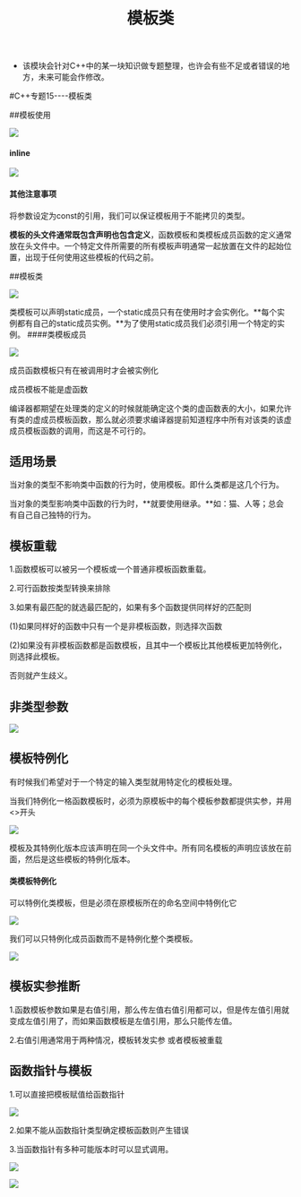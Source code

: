 ﻿---
layout: post
title:  "模板类"
data: 星期五, 20. 三月 2020 01:04下午 
categories: C++
tags: 专题
---
* 该模块会针对C++中的某一块知识做专题整理，也许会有些不足或者错误的地方，未来可能会作修改。

#C++专题15----模板类


##模板使用

![](https://github.com/LLLibra/LLLibra.github.io/raw/master/_posts/imgs/20200320-133030.png)

#### inline
![](https://github.com/LLLibra/LLLibra.github.io/raw/master/_posts/imgs/20200320-133607.png)

#### 其他注意事项
将参数设定为const的引用，我们可以保证模板用于不能拷贝的类型。

**模板的头文件通常既包含声明也包含定义**，函数模板和类模板成员函数的定义通常放在头文件中。一个特定文件所需要的所有模板声明通常一起放置在文件的起始位置，出现于任何使用这些模板的代码之前。

##模板类

>
![](https://github.com/LLLibra/LLLibra.github.io/raw/master/_posts/imgs/20200320-144936.png)

类模板可以声明static成员，一个static成员只有在使用时才会实例化。**每个实例都有自己的static成员实例。**为了使用static成员我们必须引用一个特定的实例。
####类模板成员

![](https://github.com/LLLibra/LLLibra.github.io/raw/master/_posts/imgs/20200320-145933.png)

成员函数模板只有在被调用时才会被实例化

成员模板不能是虚函数
>
编译器都期望在处理类的定义的时候就能确定这个类的虚函数表的大小，如果允许有类的虚成员模板函数，那么就必须要求编译器提前知道程序中所有对该类的该虚成员模板函数的调用，而这是不可行的。 


## 适用场景
当对象的类型不影响类中函数的行为时，使用模板。即什么类都是这几个行为。

当对象的类型影响类中函数的行为时，**就要使用继承。**如：猫、人等；总会有自己自己独特的行为。

## 模板重载
1.函数模板可以被另一个模板或一个普通非模板函数重载。

2.可行函数按类型转换来排除

3.如果有最匹配的就选最匹配的，如果有多个函数提供同样好的匹配则
>
(1)如果同样好的函数中只有一个是非模板函数，则选择次函数
>
(2)如果没有非模板函数都是函数模板，且其中一个模板比其他模板更加特例化，则选择此模板。 
>
否则就产生歧义。

## 非类型参数

![](https://github.com/LLLibra/LLLibra.github.io/raw/master/_posts/imgs/20200320-150306.png)

## 模板特例化
有时候我们希望对于一个特定的输入类型就用特定化的模板处理。

当我们特例化一格函数模板时，必须为原模板中的每个模板参数都提供实参，并用<>开头

![](https://github.com/LLLibra/LLLibra.github.io/raw/master/_posts/imgs/20200320-142923.png)

模板及其特例化版本应该声明在同一个头文件中。所有同名模板的声明应该放在前面，然后是这些模板的特例化版本。

#### 类模板特例化

可以特例化类模板，但是必须在原模板所在的命名空间中特例化它

>
![](https://github.com/LLLibra/LLLibra.github.io/raw/master/_posts/imgs/20200320-143557.png)

我们可以只特例化成员函数而不是特例化整个类模板。
>
![](https://github.com/LLLibra/LLLibra.github.io/raw/master/_posts/imgs/20200320-143717.png)

## 模板实参推断
1.函数模板参数如果是右值引用，那么传左值右值引用都可以，但是传左值引用就变成左值引用了，而如果函数模板是左值引用，那么只能传左值。

2.右值引用通常用于两种情况，模板转发实参 或者模板被重载

## 函数指针与模板
1.可以直接把模板赋值给函数指针

![](https://github.com/LLLibra/LLLibra.github.io/raw/master/_posts/imgs/20200320-150718.png)

2.如果不能从函数指针类型确定模板函数则产生错误

3.当函数指针有多种可能版本时可以显式调用。

![](https://github.com/LLLibra/LLLibra.github.io/raw/master/_posts/imgs/20200320-150757.png)

![](https://github.com/LLLibra/LLLibra.github.io/raw/master/_posts/imgs/20200320-150808.png)


